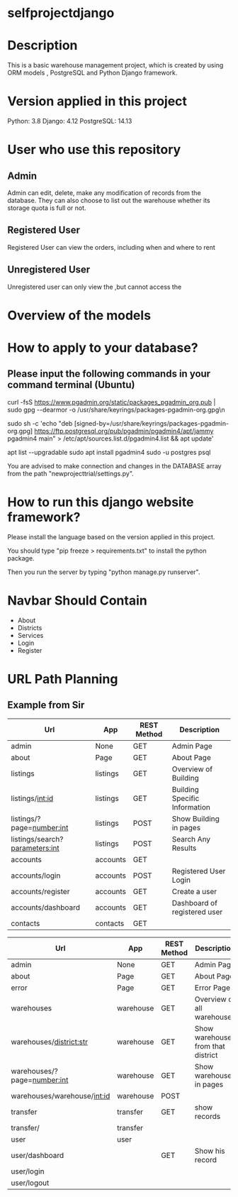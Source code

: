 # selfprojectdjango

# Description
This is a basic warehouse management project, which is created by using ORM models , PostgreSQL and Python Django framework. 


# Version applied in this project
Python: 3.8
Django: 4.12
PostgreSQL: 14.13


# User who use this repository
## Admin
Admin can edit, delete, make any modification of records from the database.
They can also choose to list out the warehouse whether its storage quota is full or not.
## Registered User 
Registered User can view the orders, including when and where to rent
## Unregistered User
Unregistered user can only view the ,but cannot access the 

# Overview of the models

# How to apply to your database?

## Please input the following commands in your command terminal (Ubuntu)
curl -fsS https://www.pgadmin.org/static/packages_pgadmin_org.pub | sudo gpg --dearmor -o /usr/share/keyrings/packages-pgadmin-org.gpg\n

sudo sh -c 'echo "deb [signed-by=/usr/share/keyrings/packages-pgadmin-org.gpg] https://ftp.postgresql.org/pub/pgadmin/pgadmin4/apt/jammy pgadmin4 main" > /etc/apt/sources.list.d/pgadmin4.list && apt update'

apt list --upgradable
sudo apt install pgadmin4
sudo -u postgres psql

You are advised to make connection and changes in the DATABASE array from the path "newprojecttrial/settings.py".

# How to run this django website framework?
Please install the language based on the version applied in this project.

You should type "pip freeze > requirements.txt" to install the python package.

Then you run the server by typing "python manage.py runserver".

# Navbar Should Contain
* About
* Districts
* Services
* Login
* Register

# URL Path Planning
## Example from Sir
| Url      | App | REST Method | Description |
| -------- | ---- | ----------- | --- |
| admin    | None   | GET        | Admin Page    |
| about    | Page     | GET        |  About Page  |
| listings |   listings   |    GET         | Overview of Building    |
| listings/<int:id> |  listings    | GET             | Building Specific Information    |
| listings/?page=<number:int> | listings | POST | Show Building in pages
| listings/search?<parameters:int> | listings | POST | Search Any Results
| accounts     | accounts     | GET         |     |
| accounts/login     | accounts     | POST         |  Registered User Login   |
| accounts/register     | accounts     | GET         |  Create a user    |
| accounts/dashboard | accounts     |   GET          | Dashboard of registered user    |
| contacts     |  contacts    | GET         |     |

| Url      | App | REST Method | Description |
| -------- | ---- | ----------- | --- |
| admin    | None   | GET       | Admin Page    |
| about    | Page    | GET        | About Page    |
| error    | Page | GET | Error Page
| warehouses | warehouse   |    GET         | Overview of all warehouse    |
| warehouses/<district:str> | warehouse   | GET | Show warehouses from that district |
| warehouses/?page=<number:int> | warehouse | GET | Show warehouses in pages |
| warehouses/warehouse/<int:id> | warehouse   |    POST         |      |
| transfer | transfer   |    GET         | show records  |
| transfer/ | transfer |   | |
| user | user | |
| user/dashboard | | GET | Show his record
| user/login | | |
| user/logout | | |



